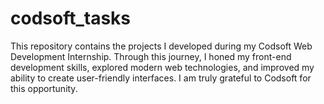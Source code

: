 # codsoft_tasks
This repository contains the projects I developed during my Codsoft Web Development Internship. Through this journey, I honed my front-end development skills, explored modern web technologies, and improved my ability to create user-friendly interfaces. I am truly grateful to Codsoft for this opportunity.
